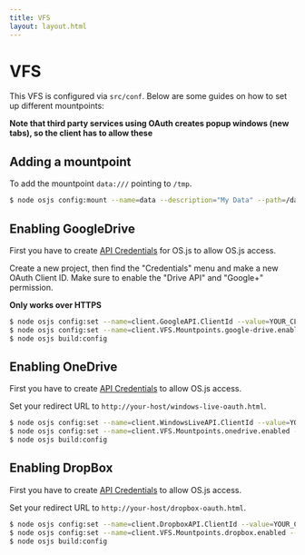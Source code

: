 ```yaml
---
title: VFS
layout: layout.html
---
```


# VFS

This VFS is configured via `src/conf`. Below are some guides on how to set up different mountpoints:

**Note that third party services using OAuth creates popup windows (new tabs), so the client has to allow these**

## Adding a mountpoint

To add the mountpoint `data:///` pointing to `/tmp`.

```bash
$ node osjs config:mount --name=data --description="My Data" --path=/data
```

## Enabling GoogleDrive

First you have to create [API Credentials](https://console.developers.google.com/iam-admin/projects?pli=1) for OS.js to allow OS.js access.

Create a new project, then find the "Credentials" menu and make a new OAuth Client ID. Make sure to enable the "Drive API" and "Google+" permission.

**Only works over HTTPS**

```bash
$ node osjs config:set --name=client.GoogleAPI.ClientId --value=YOUR_CLIENT_ID
$ node osjs config:set --name=client.VFS.Mountpoints.google-drive.enabled --value=true
$ node osjs build:config
```

## Enabling OneDrive

First you have to create [API Credentials](https://msdn.microsoft.com/en-us/library/ff751474.aspx) to allow OS.js access.

Set your redirect URL to `http://your-host/windows-live-oauth.html`.

```bash
$ node osjs config:set --name=client.WindowsLiveAPI.ClientId --value=YOUR_CLIENT_ID
$ node osjs config:set --name=client.VFS.Mountpoints.onedrive.enabled --value=true
$ node osjs build:config
```

## Enabling DropBox

First you have to create [API Credentials](https://www.dropbox.com/login?cont=https%3A%2F%2Fwww.dropbox.com%2Fdevelopers%2Fapps) to allow OS.js access.

Set your redirect URL to `http://your-host/dropbox-oauth.html`.

```bash
$ node osjs config:set --name=client.DropboxAPI.ClientId --value=YOUR_CLIENT_ID
$ node osjs config:set --name=client.VFS.Mountpoints.dropbox.enabled --value=true
$ node osjs build:config
```
